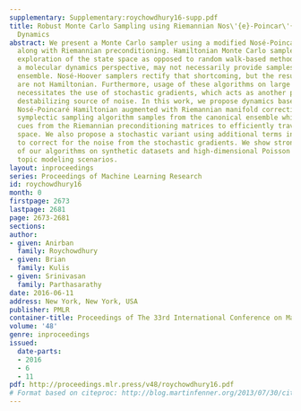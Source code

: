 ```yaml
---
supplementary: Supplementary:roychowdhury16-supp.pdf
title: Robust Monte Carlo Sampling using Riemannian Nos\'{e}-Poincar\'{e} Hamiltonian
  Dynamics
abstract: We present a Monte Carlo sampler using a modified Nosé-Poincaré Hamiltonian
  along with Riemannian preconditioning. Hamiltonian Monte Carlo samplers allow better
  exploration of the state space as opposed to random walk-based methods, but, from
  a molecular dynamics perspective, may not necessarily provide samples from the canonical
  ensemble. Nosé-Hoover samplers rectify that shortcoming, but the resultant dynamics
  are not Hamiltonian. Furthermore, usage of these algorithms on large real-life datasets
  necessitates the use of stochastic gradients, which acts as another potentially
  destabilizing source of noise. In this work, we propose dynamics based on a modified
  Nosé-Poincaré Hamiltonian augmented with Riemannian manifold corrections. The resultant
  symplectic sampling algorithm samples from the canonical ensemble while using structural
  cues from the Riemannian preconditioning matrices to efficiently traverse the parameter
  space. We also propose a stochastic variant using additional terms in the Hamiltonian
  to correct for the noise from the stochastic gradients. We show strong performance
  of our algorithms on synthetic datasets and high-dimensional Poisson factor analysis-based
  topic modeling scenarios.
layout: inproceedings
series: Proceedings of Machine Learning Research
id: roychowdhury16
month: 0
firstpage: 2673
lastpage: 2681
page: 2673-2681
sections: 
author:
- given: Anirban
  family: Roychowdhury
- given: Brian
  family: Kulis
- given: Srinivasan
  family: Parthasarathy
date: 2016-06-11
address: New York, New York, USA
publisher: PMLR
container-title: Proceedings of The 33rd International Conference on Machine Learning
volume: '48'
genre: inproceedings
issued:
  date-parts:
  - 2016
  - 6
  - 11
pdf: http://proceedings.mlr.press/v48/roychowdhury16.pdf
# Format based on citeproc: http://blog.martinfenner.org/2013/07/30/citeproc-yaml-for-bibliographies/
---
```

